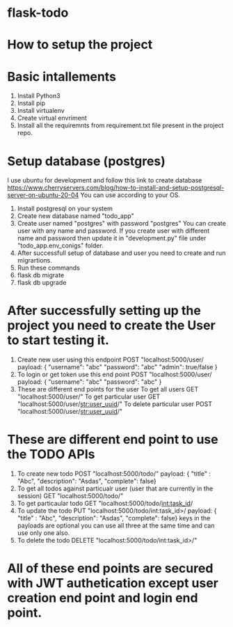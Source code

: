 # flask-todo
# How to setup the project
# Basic intallements
1. Install Python3
2. Install pip
3. Install virtualenv
4. Create virtual envriment
5. Install all the requiremnts from requirement.txt file present in the project repo.

# Setup database (postgres)
I use ubuntu for development and follow this link to create database https://www.cherryservers.com/blog/how-to-install-and-setup-postgresql-server-on-ubuntu-20-04
You can use according to your OS.
1. Install postgresql on your system
2. Create new database named "todo_app"
3. Create user named "postgres" with password "postgres"
   You can create user with any name and password.
   If you create user with different name and password then update it in "development.py" file under "todo_app.env_conigs" folder.
4. After successfull setup of database and user you need to create and run migrartions.
5. Run these commands
6. flask db migrate
7. flask db upgrade

# After successfully setting up the project you need to create the User to start testing it.
1. Create new user using this endpoint
    POST   "localhost:5000/user/
     payload: {
            "username": "abc"
             "password": "abc"
             "admin": true/false
               }
2. To login or get token use this end point
    POST   "localhost:5000/user/
     payload: {
            "username": "abc"
             "password": "abc"
               }
3. These are different end points for the user
   To get all users GET "localhost:5000/user/"
   To get particular user GET "localhost:5000/user/<str:user_uuid>/"
   To delete particular user POST "localhost:5000/user/<str:user_uuid>/"


# These are different end point to use the TODO APIs
1. To create new todo
    POST "localhost:5000/todo/"
     payload: { "title" : "Abc", "description": "Asdas", "complete": false}
2. To get all todos against particualr user (user that are currently in the session)
     GET "localhost:5000/todo/"
3. To get particaular todo
     GET "localhost:5000/todo/<int:task_id>/
4. To update the todo
     PUT "localhost:5000/todo/int:task_id>/
     payload: { "title" : "Abc", "description": "Asdas", "complete": false}
     keys in the payloads are optional you can use all three at the same time and can use only one also.
5. To delete the todo
   DELETE "localhost:5000/todo/int:task_id>/"


# All of these end points are secured with JWT authetication except user creation end point and login end point.

